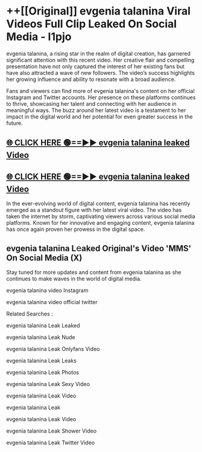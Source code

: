 # ++[[Original]] evgenia talanina Viral Videos Full Clip Leaked On Social Media - l1pjo<br>

evgenia talanina, a rising star in the realm of digital creation, has garnered significant attention with this recent video. Her creative flair and compelling presentation have not only captured the interest of her existing fans but have also attracted a wave of new followers. The video’s success highlights her growing influence and ability to resonate with a broad audience.

Fans and viewers can find more of evgenia talanina's content on her official Instagram and Twitter accounts. Her presence on these platforms continues to thrive, showcasing her talent and connecting with her audience in meaningful ways. The buzz around her latest video is a testament to her impact in the digital world and her potential for even greater success in the future.


## [🌐 CLICK HERE 🟢==►► evgenia talanina leaked Video ](https://onlyclips.site?title=evgenia_talanina&ref=git)

## [🌐 CLICK HERE 🟢==►► evgenia talanina leaked Video ](https://onlyclips.site?title=evgenia_talanina&ref=git)


In the ever-evolving world of digital content, evgenia talanina has recently emerged as a standout figure with her latest viral video. The video has taken the internet by storm, captivating viewers across various social media platforms. Known for her innovative and engaging content, evgenia talanina has once again proven her prowess in the digital space.



## evgenia talanina L𝚎aked Original's Video 'MMS' On Social Media (X)


Stay tuned for more updates and content from evgenia talanina as she continues to make waves in the world of digital media.

evgenia talanina video Instagram

evgenia talanina video official twitter


Related Searches :

evgenia talanina Leak Leaked

evgenia talanina Leak Nude

evgenia talanina Leak Onlyfans Video

evgenia talanina Leak Leaks

evgenia talanina Leak Photos

evgenia talanina Leak Sexy Video

evgenia talanina Leak Video

evgenia talanina Leak

evgenia talanina Leak Video

evgenia talanina Leak Shower Video

evgenia talanina Leak Twitter Video

